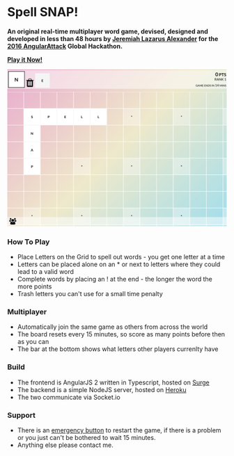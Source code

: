 # Spell SNAP!

**An original real-time multiplayer word game, devised, designed and developed in less than 48 hours by [Jeremiah Lazarus Alexander](https://github.com/jeremiahalex) for the [2016 AngularAttack](https://www.angularattack.com) Global Hackathon.**

**[Play it Now!](https://spellsnap.2016.angularattack.io)**

![Spell Snap Screenshot](img/spell-snap.jpg)

### How To Play

* Place Letters on the Grid to spell out words - you get one letter at a time 
* Letters can be placed alone on an * or next to letters where they could lead to a valid word
* Complete words by placing an ! at the end - the longer the word the more points
* Trash letters you can't use for a small time penalty

### Multiplayer

* Automatically join the same game as others from across the world
* The board resets every 15 minutes, so score as many points before then as you can
* The bar at the bottom shows what letters other players currenlty have

### Build

* The frontend is AngularJS 2 written in Typescript, hosted on [Surge](https://spellsnap.2016.angularattack.io)
* The backend is a simple NodeJS server, hosted on [Heroku](https://spellsnap.herokuapp.com)
* The two communicate via Socket.io

### Support 
* There is an [emergency button](https://spellsnap.herokuapp.com) to restart the game, if there is a problem or you just can't be bothered to wait 15 minutes. 
* Anything else please contact me.
